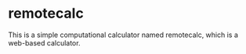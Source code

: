 # remotecalc
This is a simple computational calculator named remotecalc, which is a web-based calculator.
